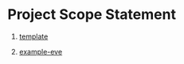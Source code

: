 # Project Scope Statement
1. [template](https://docs.google.com/document/d/1zdXg5ZTThSM64XAzSeM59xNpiNGFBrSZ7tBnYwhb128/edit?tab=t.0#heading=h.jvd7regmwplg)

2. [example-eve](https://docs.google.com/document/d/1tYgkbOgJ8nFcYK-8BSg057g0Y1B5Jg3Fvuv7xJby2sc/edit?tab=t.0)
